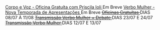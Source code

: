 [ Corpo e Voz - Oficina Gratuíta com Priscila Ioli ](https://www.google.com) Em Breve 
[ Verbo Mulher - Nova Temporada de Apresentações ](https://www.google.com) Em Breve
~~[ Oficinas Gratuítas ]()~~ DIAS 08/07 À 11/08 
~~[ Transmissão Verbo Mulher + Debate ]()~~ DIAS 23/07 E 24/07 
~~[ Transmissão Verbo Mulher ]()~~ DIAS 12/07 E 13/07 
